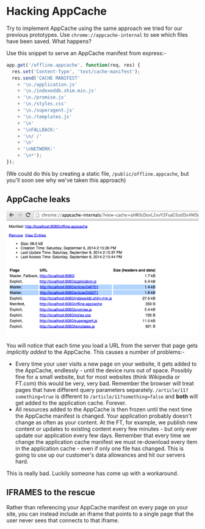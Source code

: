 # Hacking AppCache

Try to implement AppCache using the same approach we tried for our previous prototypes.  Use `chrome://appcache-internal` to see which files have been saved.  What happens?

Use this snippet to serve an AppCache manifest from express:-

```js
app.get('/offline.appcache', function(req, res) {
  res.set('Content-Type', 'text/cache-manifest');
  res.send('CACHE MANIFEST'
    + '\n./application.js'
    + '\n./indexeddb.shim.min.js'
    + '\n./promise.js'
    + '\n./styles.css'
    + '\n./superagent.js'
    + '\n./templates.js'
    + '\n'
    + '\nFALLBACK:'
    + '\n/ /'
    + '\n'
    + '\nNETWORK:'
    + '\n*');
});
```

(We could do this by creating a static file, `/public/offline.appcache`, but you'll soon see why we've taken this approach)

## AppCache leaks

![Firefox IndexedDB Dev Tools](./multi-masters.png)

You will notice that each time you load a URL from the server that page gets _implicitly added_ to the AppCache.  This causes a number of problems:-

- Every time your user visits a new page on your website, it gets added to the AppCache, endlessly - until the device runs out of space.  Possibly fine for a small website, but for most websites (think Wikipedia or FT.com) this would be very, very bad.  Remember the browser will treat pages that have different query parameters separately.  `/article/11?something=true` is different to `/article/11?something=false` and **both** will get added to the application cache.  Forever.
- All resources added to the AppCache is then frozen until the next time the AppCache manifest is changed.  Your application probably doesn't change as often as your content.  At the FT, for example, we publish new content or updates to existing content every few minutes - but only ever update our application every few days.  Remember that every time we change the application cache manifest we must re-download every item in the application cache - even if only one file has changed.  This is going to use up our customer's data allowances and hit our servers hard.

This is really bad.  Luckily someone has come up with a workaround.

## IFRAMES to the rescue

Rather than referencing your AppCache manifest on every page on your site, you can instead include an iframe that points to a single page that the user never sees that connects to that iframe.

